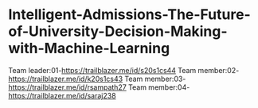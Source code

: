# Intelligent-Admissions-The-Future-of-University-Decision-Making-with-Machine-Learning

Team leader:01-https://trailblazer.me/id/s20s1cs44
Team member:02-https://trailblazer.me/id/k20s1cs43
Team member:03-https://trailblazer.me/id/rsampath27
Team member:04-https://trailblazer.me/id/saraj238
